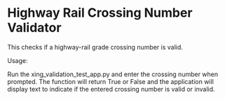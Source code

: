 # Highway Rail Crossing Number Validator
This checks if a highway-rail grade crossing number is valid.

Usage:

Run the xing_validation_test_app.py and enter the crossing number when prompted. The function will return True or False and the application will display text to indicate if the entered crossing number is valid or invalid.
